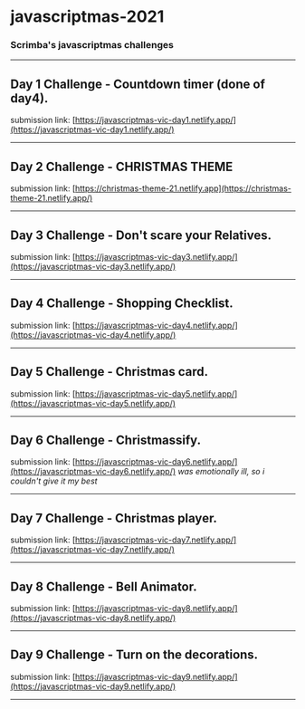 # javascriptmas-2021
### Scrimba's javascriptmas challenges

__________ 

## Day 1 Challenge - Countdown timer (done of day4).
submission link: 
 [https://javascriptmas-vic-day1.netlify.app/](https://javascriptmas-vic-day1.netlify.app/)
__________

## Day 2 Challenge - CHRISTMAS THEME
submission link: [https://christmas-theme-21.netlify.app](https://christmas-theme-21.netlify.app/)
__________

## Day 3 Challenge - Don't scare your Relatives.
submission link: 
[https://javascriptmas-vic-day3.netlify.app/](https://javascriptmas-vic-day3.netlify.app/)
 __________
 
## Day 4 Challenge - Shopping Checklist.
submission link: 
 [https://javascriptmas-vic-day4.netlify.app/](https://javascriptmas-vic-day4.netlify.app/)
 __________
 
## Day 5 Challenge - Christmas card.
submission link: 
 [https://javascriptmas-vic-day5.netlify.app/](https://javascriptmas-vic-day5.netlify.app/)
 __________
 
## Day 6 Challenge - Christmassify.
submission link: 
 [https://javascriptmas-vic-day6.netlify.app/](https://javascriptmas-vic-day6.netlify.app/)
 *was emotionally ill, so i couldn't give it my best*
 ______________
## Day 7 Challenge - Christmas player.
submission link: 
 [https://javascriptmas-vic-day7.netlify.app/](https://javascriptmas-vic-day7.netlify.app/)
 
 ______________
## Day 8 Challenge - Bell Animator.
submission link: 
 [https://javascriptmas-vic-day8.netlify.app/](https://javascriptmas-vic-day8.netlify.app/)
 
 ______________
## Day 9 Challenge - Turn on the decorations.
submission link: 
 [https://javascriptmas-vic-day9.netlify.app/](https://javascriptmas-vic-day9.netlify.app/)
 
 ______________
